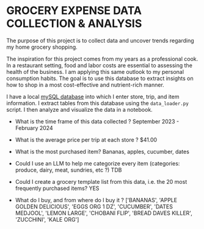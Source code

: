 # GROCERY EXPENSE DATA COLLECTION & ANALYSIS 

The purpose of this project is to collect data and uncover trends regarding my home grocery shopping. 

The inspiration for this project comes from my years as a professional cook. In a restaurant setting, food and labor costs are essential to assessing the health of the business. I am applying this same outlook to my personal consumption habits. The goal is to use this database to extract insights on how to shop in a most cost-effective and nutrient-rich manner. 

I have a local [mySQL database](./sql/grocery-db-erd.png) into which I enter store, trip, and item information. I extract tables from this database using the `data_loader.py` script. I then analyze and visualize the data in a notebook. 


* What is the time frame of this data collected ? 
    September 2023 - February 2024 


* What is the average price per trip at each store ?
    $41.00 

* What is the most purchased item? 
    Bananas, apples, cucumber, dates 

* Could I use an LLM to help me categorize every item (categories: produce, dairy, meat, sundries, etc ?)
    TDB

* Could I create a grocery template list from this data, i.e. the 20 most frequently purchased items? 
    YES

* What do I buy, and from where do I buy it ? 
        ['BANANAS',
        'APPLE GOLDEN DELICIOUS',
        'EGGS ORG 1 DZ',
        'CUCUMBER',
        'DATES MEDJOOL',
        'LEMON LARGE',
        'CHOBANI FLIP',
        'BREAD DAVES KILLER',
        'ZUCCHINI',
        'KALE ORG']
